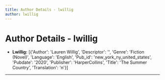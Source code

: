 ```yaml
---
title: Author Details - lwillig
author: lwillig
---
```


# Author Details - lwillig

<ul>
    <li><strong>Lwillig:</strong> [{'Author': 'Lauren Willig', 'Descriptor': '', 'Genre': 'Fiction (Novel)', 'Language': 'English', 'Pub_id': 'new_york_ny_united_states', 'Pubdate': '2020', 'Publisher': 'HarperCollins', 'Title': 'The Summer Country', 'Translation': 'n'}]</li>
</ul>
<hr>